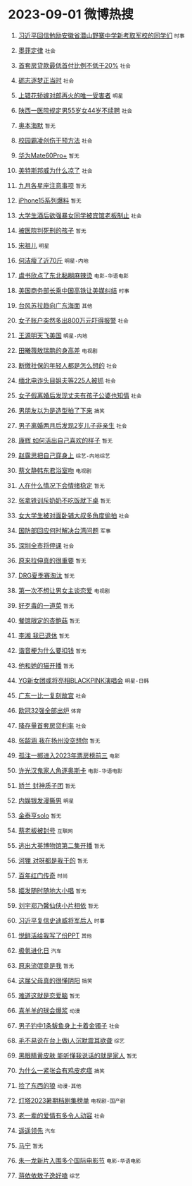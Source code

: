 # 2023-09-01 微博热搜 
1. [习近平回信勉励安徽省潜山野寨中学新考取军校的同学们](https://m.weibo.cn/search?containerid=100103type%3D1%26t%3D10%26q%3D%23%E4%B9%A0%E8%BF%91%E5%B9%B3%E5%9B%9E%E4%BF%A1%E5%8B%89%E5%8A%B1%E5%AE%89%E5%BE%BD%E7%9C%81%E6%BD%9C%E5%B1%B1%E9%87%8E%E5%AF%A8%E4%B8%AD%E5%AD%A6%E6%96%B0%E8%80%83%E5%8F%96%E5%86%9B%E6%A0%A1%E7%9A%84%E5%90%8C%E5%AD%A6%E4%BB%AC%23&stream_entry_id=51&isnewpage=1&extparam=seat%3D1%26filter_type%3Drealtimehot%26dgr%3D0%26cate%3D10103%26stream_entry_id%3D51%26c_type%3D51%26pos%3D0%26display_time%3D1693520224%26pre_seqid%3D169352022487506465139&luicode=10000011&lfid=106003type%3D25%26t%3D3%26disable_hot%3D1%26filter_type%3Drealtimehot) `时事` 

2. [墨菲定律](https://m.weibo.cn/search?containerid=100103type%3D1%26t%3D10%26q%3D%E5%A2%A8%E8%8F%B2%E5%AE%9A%E5%BE%8B&stream_entry_id=31&isnewpage=1&extparam=seat%3D1%26realpos%3D1%26filter_type%3Drealtimehot%26dgr%3D0%26flag%3D0%26band_rank%3D1%26c_type%3D31%26lcate%3D5001%26cate%3D5001%26q%3D%25E5%25A2%25A8%25E8%258F%25B2%25E5%25AE%259A%25E5%25BE%258B%26stream_entry_id%3D31%26pos%3D0%26display_time%3D1693520224%26pre_seqid%3D169352022487506465139&luicode=10000011&lfid=106003type%3D25%26t%3D3%26disable_hot%3D1%26filter_type%3Drealtimehot) `社会` 

3. [首套房贷款最低首付比例不低于20%](https://m.weibo.cn/search?containerid=100103type%3D1%26t%3D10%26q%3D%23%E9%A6%96%E5%A5%97%E6%88%BF%E8%B4%B7%E6%AC%BE%E6%9C%80%E4%BD%8E%E9%A6%96%E4%BB%98%E6%AF%94%E4%BE%8B%E4%B8%8D%E4%BD%8E%E4%BA%8E20%25%23&stream_entry_id=31&isnewpage=1&extparam=seat%3D1%26realpos%3D2%26filter_type%3Drealtimehot%26dgr%3D0%26flag%3D16%26band_rank%3D2%26c_type%3D31%26lcate%3D5001%26cate%3D5001%26q%3D%2523%25E9%25A6%2596%25E5%25A5%2597%25E6%2588%25BF%25E8%25B4%25B7%25E6%25AC%25BE%25E6%259C%2580%25E4%25BD%258E%25E9%25A6%2596%25E4%25BB%2598%25E6%25AF%2594%25E4%25BE%258B%25E4%25B8%258D%25E4%25BD%258E%25E4%25BA%258E20%2525%2523%26stream_entry_id%3D31%26pos%3D1%26display_time%3D1693520224%26pre_seqid%3D169352022487506465139&luicode=10000011&lfid=106003type%3D25%26t%3D3%26disable_hot%3D1%26filter_type%3Drealtimehot) `社会` 

4. [砺志逐梦正当时](https://m.weibo.cn/search?containerid=100103type%3D1%26t%3D10%26q%3D%23%E7%A0%BA%E5%BF%97%E9%80%90%E6%A2%A6%E6%AD%A3%E5%BD%93%E6%97%B6%23&stream_entry_id=31&isnewpage=1&extparam=seat%3D1%26realpos%3D3%26filter_type%3Drealtimehot%26dgr%3D0%26flag%3D0%26band_rank%3D3%26c_type%3D31%26lcate%3D5001%26cate%3D5001%26q%3D%2523%25E7%25A0%25BA%25E5%25BF%2597%25E9%2580%2590%25E6%25A2%25A6%25E6%25AD%25A3%25E5%25BD%2593%25E6%2597%25B6%2523%26stream_entry_id%3D31%26pos%3D2%26display_time%3D1693520224%26pre_seqid%3D169352022487506465139&luicode=10000011&lfid=106003type%3D25%26t%3D3%26disable_hot%3D1%26filter_type%3Drealtimehot) `社会` 

5. [上错花轿嫁对郎再火的唯一受害者](https://m.weibo.cn/search?containerid=100103type%3D1%26t%3D10%26q%3D%23%E4%B8%8A%E9%94%99%E8%8A%B1%E8%BD%BF%E5%AB%81%E5%AF%B9%E9%83%8E%E5%86%8D%E7%81%AB%E7%9A%84%E5%94%AF%E4%B8%80%E5%8F%97%E5%AE%B3%E8%80%85%23&stream_entry_id=31&isnewpage=1&extparam=seat%3D1%26realpos%3D4%26filter_type%3Drealtimehot%26dgr%3D0%26flag%3D2%26band_rank%3D4%26c_type%3D31%26lcate%3D5001%26cate%3D5001%26q%3D%2523%25E4%25B8%258A%25E9%2594%2599%25E8%258A%25B1%25E8%25BD%25BF%25E5%25AB%2581%25E5%25AF%25B9%25E9%2583%258E%25E5%2586%258D%25E7%2581%25AB%25E7%259A%2584%25E5%2594%25AF%25E4%25B8%2580%25E5%258F%2597%25E5%25AE%25B3%25E8%2580%2585%2523%26stream_entry_id%3D31%26pos%3D3%26display_time%3D1693520224%26pre_seqid%3D169352022487506465139&luicode=10000011&lfid=106003type%3D25%26t%3D3%26disable_hot%3D1%26filter_type%3Drealtimehot) `明星` 

6. [陕西一医院规定男55岁女44岁不续聘](https://m.weibo.cn/search?containerid=100103type%3D1%26t%3D10%26q%3D%23%E9%99%95%E8%A5%BF%E4%B8%80%E5%8C%BB%E9%99%A2%E8%A7%84%E5%AE%9A%E7%94%B755%E5%B2%81%E5%A5%B344%E5%B2%81%E4%B8%8D%E7%BB%AD%E8%81%98%23&stream_entry_id=31&isnewpage=1&extparam=seat%3D1%26realpos%3D5%26filter_type%3Drealtimehot%26dgr%3D0%26flag%3D0%26band_rank%3D5%26c_type%3D31%26lcate%3D5001%26cate%3D5001%26q%3D%2523%25E9%2599%2595%25E8%25A5%25BF%25E4%25B8%2580%25E5%258C%25BB%25E9%2599%25A2%25E8%25A7%2584%25E5%25AE%259A%25E7%2594%25B755%25E5%25B2%2581%25E5%25A5%25B344%25E5%25B2%2581%25E4%25B8%258D%25E7%25BB%25AD%25E8%2581%2598%2523%26stream_entry_id%3D31%26pos%3D4%26display_time%3D1693520224%26pre_seqid%3D169352022487506465139&luicode=10000011&lfid=106003type%3D25%26t%3D3%26disable_hot%3D1%26filter_type%3Drealtimehot) `社会` 

7. [奥本海默](https://m.weibo.cn/search?containerid=100103type%3D1%26t%3D10%26q%3D%E5%A5%A5%E6%9C%AC%E6%B5%B7%E9%BB%98&stream_entry_id=31&isnewpage=1&extparam=seat%3D1%26realpos%3D6%26filter_type%3Drealtimehot%26dgr%3D0%26flag%3D16%26band_rank%3D6%26c_type%3D31%26lcate%3D5001%26cate%3D5001%26q%3D%25E5%25A5%25A5%25E6%259C%25AC%25E6%25B5%25B7%25E9%25BB%2598%26stream_entry_id%3D31%26pos%3D5%26display_time%3D1693520224%26pre_seqid%3D169352022487506465139&luicode=10000011&lfid=106003type%3D25%26t%3D3%26disable_hot%3D1%26filter_type%3Drealtimehot) `暂无` 

8. [校园霸凌创伤干预方法](https://m.weibo.cn/search?containerid=100103type%3D1%26t%3D10%26q%3D%23%E6%A0%A1%E5%9B%AD%E9%9C%B8%E5%87%8C%E5%88%9B%E4%BC%A4%E5%B9%B2%E9%A2%84%E6%96%B9%E6%B3%95%23&stream_entry_id=31&isnewpage=1&extparam=seat%3D1%26filter_type%3Drealtimehot%26dgr%3D0%26is_ad_pos%3D1%26band_rank%3D7%26c_type%3D31%26lcate%3D5001%26adid%3D200966%26cate%3D5001%26topic_ad%3D1%26q%3D%2523%25E6%25A0%25A1%25E5%259B%25AD%25E9%259C%25B8%25E5%2587%258C%25E5%2588%259B%25E4%25BC%25A4%25E5%25B9%25B2%25E9%25A2%2584%25E6%2596%25B9%25E6%25B3%2595%2523%26stream_entry_id%3D31%26pos%3D6%26display_time%3D1693520224%26pre_seqid%3D169352022487506465139&luicode=10000011&lfid=106003type%3D25%26t%3D3%26disable_hot%3D1%26filter_type%3Drealtimehot) `社会` 

9. [华为Mate60Pro+](https://m.weibo.cn/search?containerid=100103type%3D1%26t%3D10%26q%3D%23%E5%8D%8E%E4%B8%BAMate60Pro%2B%23&stream_entry_id=31&isnewpage=1&extparam=seat%3D1%26realpos%3D7%26filter_type%3Drealtimehot%26dgr%3D0%26flag%3D0%26band_rank%3D7%26c_type%3D31%26lcate%3D5001%26cate%3D5001%26q%3D%2523%25E5%258D%258E%25E4%25B8%25BAMate60Pro%252B%2523%26stream_entry_id%3D31%26pos%3D7%26display_time%3D1693520224%26pre_seqid%3D169352022487506465139&luicode=10000011&lfid=106003type%3D25%26t%3D3%26disable_hot%3D1%26filter_type%3Drealtimehot) `暂无` 

10. [美特斯邦威为什么凉了](https://m.weibo.cn/search?containerid=100103type%3D1%26t%3D10%26q%3D%23%E7%BE%8E%E7%89%B9%E6%96%AF%E9%82%A6%E5%A8%81%E4%B8%BA%E4%BB%80%E4%B9%88%E5%87%89%E4%BA%86%23&stream_entry_id=31&isnewpage=1&extparam=seat%3D1%26realpos%3D8%26filter_type%3Drealtimehot%26dgr%3D0%26flag%3D0%26band_rank%3D8%26c_type%3D31%26lcate%3D5001%26cate%3D5001%26q%3D%2523%25E7%25BE%258E%25E7%2589%25B9%25E6%2596%25AF%25E9%2582%25A6%25E5%25A8%2581%25E4%25B8%25BA%25E4%25BB%2580%25E4%25B9%2588%25E5%2587%2589%25E4%25BA%2586%2523%26stream_entry_id%3D31%26pos%3D8%26display_time%3D1693520224%26pre_seqid%3D169352022487506465139&luicode=10000011&lfid=106003type%3D25%26t%3D3%26disable_hot%3D1%26filter_type%3Drealtimehot) `社会` 

11. [九月各星座注意事项](https://m.weibo.cn/search?containerid=100103type%3D1%26t%3D10%26q%3D%E4%B9%9D%E6%9C%88%E5%90%84%E6%98%9F%E5%BA%A7%E6%B3%A8%E6%84%8F%E4%BA%8B%E9%A1%B9&stream_entry_id=31&isnewpage=1&extparam=seat%3D1%26realpos%3D9%26filter_type%3Drealtimehot%26dgr%3D0%26flag%3D0%26band_rank%3D9%26c_type%3D31%26lcate%3D5001%26cate%3D5001%26q%3D%25E4%25B9%259D%25E6%259C%2588%25E5%2590%2584%25E6%2598%259F%25E5%25BA%25A7%25E6%25B3%25A8%25E6%2584%258F%25E4%25BA%258B%25E9%25A1%25B9%26stream_entry_id%3D31%26pos%3D9%26display_time%3D1693520224%26pre_seqid%3D169352022487506465139&luicode=10000011&lfid=106003type%3D25%26t%3D3%26disable_hot%3D1%26filter_type%3Drealtimehot) `暂无` 

12. [iPhone15系列爆料](https://m.weibo.cn/search?containerid=100103type%3D1%26t%3D10%26q%3DiPhone15%E7%B3%BB%E5%88%97%E7%88%86%E6%96%99&stream_entry_id=31&isnewpage=1&extparam=seat%3D1%26realpos%3D10%26filter_type%3Drealtimehot%26dgr%3D0%26flag%3D0%26band_rank%3D10%26c_type%3D31%26lcate%3D5001%26cate%3D5001%26q%3DiPhone15%25E7%25B3%25BB%25E5%2588%2597%25E7%2588%2586%25E6%2596%2599%26stream_entry_id%3D31%26pos%3D10%26display_time%3D1693520224%26pre_seqid%3D169352022487506465139&luicode=10000011&lfid=106003type%3D25%26t%3D3%26disable_hot%3D1%26filter_type%3Drealtimehot) `暂无` 

13. [大学生酒后欲强暴女同学被宾馆老板制止](https://m.weibo.cn/search?containerid=100103type%3D1%26t%3D10%26q%3D%23%E5%A4%A7%E5%AD%A6%E7%94%9F%E9%85%92%E5%90%8E%E6%AC%B2%E5%BC%BA%E6%9A%B4%E5%A5%B3%E5%90%8C%E5%AD%A6%E8%A2%AB%E5%AE%BE%E9%A6%86%E8%80%81%E6%9D%BF%E5%88%B6%E6%AD%A2%23&stream_entry_id=31&isnewpage=1&extparam=seat%3D1%26realpos%3D11%26filter_type%3Drealtimehot%26dgr%3D0%26flag%3D2%26band_rank%3D11%26c_type%3D31%26lcate%3D5001%26cate%3D5001%26q%3D%2523%25E5%25A4%25A7%25E5%25AD%25A6%25E7%2594%259F%25E9%2585%2592%25E5%2590%258E%25E6%25AC%25B2%25E5%25BC%25BA%25E6%259A%25B4%25E5%25A5%25B3%25E5%2590%258C%25E5%25AD%25A6%25E8%25A2%25AB%25E5%25AE%25BE%25E9%25A6%2586%25E8%2580%2581%25E6%259D%25BF%25E5%2588%25B6%25E6%25AD%25A2%2523%26stream_entry_id%3D31%26pos%3D11%26display_time%3D1693520224%26pre_seqid%3D169352022487506465139&luicode=10000011&lfid=106003type%3D25%26t%3D3%26disable_hot%3D1%26filter_type%3Drealtimehot) `社会` 

14. [被医院判死刑的孩子](https://m.weibo.cn/search?containerid=100103type%3D1%26t%3D10%26q%3D%E8%A2%AB%E5%8C%BB%E9%99%A2%E5%88%A4%E6%AD%BB%E5%88%91%E7%9A%84%E5%AD%A9%E5%AD%90&stream_entry_id=31&isnewpage=1&extparam=seat%3D1%26realpos%3D12%26filter_type%3Drealtimehot%26dgr%3D0%26flag%3D2%26band_rank%3D12%26c_type%3D31%26lcate%3D5001%26cate%3D5001%26q%3D%25E8%25A2%25AB%25E5%258C%25BB%25E9%2599%25A2%25E5%2588%25A4%25E6%25AD%25BB%25E5%2588%2591%25E7%259A%2584%25E5%25AD%25A9%25E5%25AD%2590%26stream_entry_id%3D31%26pos%3D12%26display_time%3D1693520224%26pre_seqid%3D169352022487506465139&luicode=10000011&lfid=106003type%3D25%26t%3D3%26disable_hot%3D1%26filter_type%3Drealtimehot) `暂无` 

15. [宋祖儿](https://m.weibo.cn/search?containerid=100103type%3D1%26t%3D10%26q%3D%E5%AE%8B%E7%A5%96%E5%84%BF&stream_entry_id=31&isnewpage=1&extparam=seat%3D1%26realpos%3D13%26filter_type%3Drealtimehot%26dgr%3D0%26flag%3D2%26band_rank%3D13%26c_type%3D31%26lcate%3D5001%26cate%3D5001%26q%3D%25E5%25AE%258B%25E7%25A5%2596%25E5%2584%25BF%26stream_entry_id%3D31%26pos%3D13%26display_time%3D1693520224%26pre_seqid%3D169352022487506465139&luicode=10000011&lfid=106003type%3D25%26t%3D3%26disable_hot%3D1%26filter_type%3Drealtimehot) `明星` 

16. [何洁瘦了近70斤](https://m.weibo.cn/search?containerid=100103type%3D1%26t%3D10%26q%3D%23%E4%BD%95%E6%B4%81%E7%98%A6%E4%BA%86%E8%BF%9170%E6%96%A4%23&stream_entry_id=31&isnewpage=1&extparam=seat%3D1%26realpos%3D14%26filter_type%3Drealtimehot%26dgr%3D0%26flag%3D2%26band_rank%3D14%26c_type%3D31%26lcate%3D5001%26cate%3D5001%26q%3D%2523%25E4%25BD%2595%25E6%25B4%2581%25E7%2598%25A6%25E4%25BA%2586%25E8%25BF%259170%25E6%2596%25A4%2523%26stream_entry_id%3D31%26pos%3D14%26display_time%3D1693520224%26pre_seqid%3D169352022487506465139&luicode=10000011&lfid=106003type%3D25%26t%3D3%26disable_hot%3D1%26filter_type%3Drealtimehot) `明星-内地` 

17. [虞书欣点了东北黏糊麻辣烫](https://m.weibo.cn/search?containerid=100103type%3D1%26t%3D10%26q%3D%23%E8%99%9E%E4%B9%A6%E6%AC%A3%E7%82%B9%E4%BA%86%E4%B8%9C%E5%8C%97%E9%BB%8F%E7%B3%8A%E9%BA%BB%E8%BE%A3%E7%83%AB%23&stream_entry_id=31&isnewpage=1&extparam=seat%3D1%26realpos%3D15%26filter_type%3Drealtimehot%26dgr%3D0%26flag%3D0%26band_rank%3D15%26c_type%3D31%26lcate%3D5001%26cate%3D5001%26q%3D%2523%25E8%2599%259E%25E4%25B9%25A6%25E6%25AC%25A3%25E7%2582%25B9%25E4%25BA%2586%25E4%25B8%259C%25E5%258C%2597%25E9%25BB%258F%25E7%25B3%258A%25E9%25BA%25BB%25E8%25BE%25A3%25E7%2583%25AB%2523%26stream_entry_id%3D31%26pos%3D15%26display_time%3D1693520224%26pre_seqid%3D169352022487506465139&luicode=10000011&lfid=106003type%3D25%26t%3D3%26disable_hot%3D1%26filter_type%3Drealtimehot) `电影-华语电影` 

18. [美国商务部长乘中国高铁让美媒纠结](https://m.weibo.cn/search?containerid=100103type%3D1%26t%3D10%26q%3D%23%E7%BE%8E%E5%9B%BD%E5%95%86%E5%8A%A1%E9%83%A8%E9%95%BF%E4%B9%98%E4%B8%AD%E5%9B%BD%E9%AB%98%E9%93%81%E8%AE%A9%E7%BE%8E%E5%AA%92%E7%BA%A0%E7%BB%93%23&stream_entry_id=31&isnewpage=1&extparam=seat%3D1%26realpos%3D16%26filter_type%3Drealtimehot%26dgr%3D0%26flag%3D0%26band_rank%3D16%26c_type%3D31%26lcate%3D5001%26cate%3D5001%26q%3D%2523%25E7%25BE%258E%25E5%259B%25BD%25E5%2595%2586%25E5%258A%25A1%25E9%2583%25A8%25E9%2595%25BF%25E4%25B9%2598%25E4%25B8%25AD%25E5%259B%25BD%25E9%25AB%2598%25E9%2593%2581%25E8%25AE%25A9%25E7%25BE%258E%25E5%25AA%2592%25E7%25BA%25A0%25E7%25BB%2593%2523%26stream_entry_id%3D31%26pos%3D16%26display_time%3D1693520224%26pre_seqid%3D169352022487506465139&luicode=10000011&lfid=106003type%3D25%26t%3D3%26disable_hot%3D1%26filter_type%3Drealtimehot) `时事` 

19. [台风苏拉趋向广东海面](https://m.weibo.cn/search?containerid=100103type%3D1%26t%3D10%26q%3D%23%E5%8F%B0%E9%A3%8E%E8%8B%8F%E6%8B%89%E8%B6%8B%E5%90%91%E5%B9%BF%E4%B8%9C%E6%B5%B7%E9%9D%A2%23&stream_entry_id=31&isnewpage=1&extparam=seat%3D1%26realpos%3D17%26filter_type%3Drealtimehot%26dgr%3D0%26flag%3D0%26band_rank%3D17%26c_type%3D31%26lcate%3D5001%26cate%3D5001%26q%3D%2523%25E5%258F%25B0%25E9%25A3%258E%25E8%258B%258F%25E6%258B%2589%25E8%25B6%258B%25E5%2590%2591%25E5%25B9%25BF%25E4%25B8%259C%25E6%25B5%25B7%25E9%259D%25A2%2523%26stream_entry_id%3D31%26pos%3D17%26display_time%3D1693520224%26pre_seqid%3D169352022487506465139&luicode=10000011&lfid=106003type%3D25%26t%3D3%26disable_hot%3D1%26filter_type%3Drealtimehot) `其他` 

20. [女子账户突然多出800万元吓得报警](https://m.weibo.cn/search?containerid=100103type%3D1%26t%3D10%26q%3D%23%E5%A5%B3%E5%AD%90%E8%B4%A6%E6%88%B7%E7%AA%81%E7%84%B6%E5%A4%9A%E5%87%BA800%E4%B8%87%E5%85%83%E5%90%93%E5%BE%97%E6%8A%A5%E8%AD%A6%23&stream_entry_id=31&isnewpage=1&extparam=seat%3D1%26realpos%3D18%26filter_type%3Drealtimehot%26dgr%3D0%26flag%3D0%26band_rank%3D18%26c_type%3D31%26lcate%3D5001%26cate%3D5001%26q%3D%2523%25E5%25A5%25B3%25E5%25AD%2590%25E8%25B4%25A6%25E6%2588%25B7%25E7%25AA%2581%25E7%2584%25B6%25E5%25A4%259A%25E5%2587%25BA800%25E4%25B8%2587%25E5%2585%2583%25E5%2590%2593%25E5%25BE%2597%25E6%258A%25A5%25E8%25AD%25A6%2523%26stream_entry_id%3D31%26pos%3D18%26display_time%3D1693520224%26pre_seqid%3D169352022487506465139&luicode=10000011&lfid=106003type%3D25%26t%3D3%26disable_hot%3D1%26filter_type%3Drealtimehot) `社会` 

21. [王源明天飞美国](https://m.weibo.cn/search?containerid=100103type%3D1%26t%3D10%26q%3D%23%E7%8E%8B%E6%BA%90%E6%98%8E%E5%A4%A9%E9%A3%9E%E7%BE%8E%E5%9B%BD%23&stream_entry_id=31&isnewpage=1&extparam=seat%3D1%26realpos%3D19%26filter_type%3Drealtimehot%26dgr%3D0%26flag%3D0%26band_rank%3D19%26c_type%3D31%26lcate%3D5001%26cate%3D5001%26q%3D%2523%25E7%258E%258B%25E6%25BA%2590%25E6%2598%258E%25E5%25A4%25A9%25E9%25A3%259E%25E7%25BE%258E%25E5%259B%25BD%2523%26stream_entry_id%3D31%26pos%3D19%26display_time%3D1693520224%26pre_seqid%3D169352022487506465139&luicode=10000011&lfid=106003type%3D25%26t%3D3%26disable_hot%3D1%26filter_type%3Drealtimehot) `明星-内地` 

22. [田曦薇敖瑞鹏的身高差](https://m.weibo.cn/search?containerid=100103type%3D1%26t%3D10%26q%3D%23%E7%94%B0%E6%9B%A6%E8%96%87%E6%95%96%E7%91%9E%E9%B9%8F%E7%9A%84%E8%BA%AB%E9%AB%98%E5%B7%AE%23&stream_entry_id=31&isnewpage=1&extparam=seat%3D1%26realpos%3D20%26filter_type%3Drealtimehot%26dgr%3D0%26flag%3D1%26band_rank%3D20%26c_type%3D31%26lcate%3D5001%26cate%3D5001%26q%3D%2523%25E7%2594%25B0%25E6%259B%25A6%25E8%2596%2587%25E6%2595%2596%25E7%2591%259E%25E9%25B9%258F%25E7%259A%2584%25E8%25BA%25AB%25E9%25AB%2598%25E5%25B7%25AE%2523%26stream_entry_id%3D31%26pos%3D20%26display_time%3D1693520224%26pre_seqid%3D169352022487506465139&luicode=10000011&lfid=106003type%3D25%26t%3D3%26disable_hot%3D1%26filter_type%3Drealtimehot) `电视剧` 

23. [断缴社保的年轻人都是怎么想的](https://m.weibo.cn/search?containerid=100103type%3D1%26t%3D10%26q%3D%23%E6%96%AD%E7%BC%B4%E7%A4%BE%E4%BF%9D%E7%9A%84%E5%B9%B4%E8%BD%BB%E4%BA%BA%E9%83%BD%E6%98%AF%E6%80%8E%E4%B9%88%E6%83%B3%E7%9A%84%23&stream_entry_id=31&isnewpage=1&extparam=seat%3D1%26realpos%3D21%26filter_type%3Drealtimehot%26dgr%3D0%26flag%3D0%26band_rank%3D21%26c_type%3D31%26lcate%3D5001%26cate%3D5001%26q%3D%2523%25E6%2596%25AD%25E7%25BC%25B4%25E7%25A4%25BE%25E4%25BF%259D%25E7%259A%2584%25E5%25B9%25B4%25E8%25BD%25BB%25E4%25BA%25BA%25E9%2583%25BD%25E6%2598%25AF%25E6%2580%258E%25E4%25B9%2588%25E6%2583%25B3%25E7%259A%2584%2523%26stream_entry_id%3D31%26pos%3D21%26display_time%3D1693520224%26pre_seqid%3D169352022487506465139&luicode=10000011&lfid=106003type%3D25%26t%3D3%26disable_hot%3D1%26filter_type%3Drealtimehot) `社会` 

24. [缅北电诈头目姐夫等225人被抓](https://m.weibo.cn/search?containerid=100103type%3D1%26t%3D10%26q%3D%23%E7%BC%85%E5%8C%97%E7%94%B5%E8%AF%88%E5%A4%B4%E7%9B%AE%E5%A7%90%E5%A4%AB%E7%AD%89225%E4%BA%BA%E8%A2%AB%E6%8A%93%23&stream_entry_id=31&isnewpage=1&extparam=seat%3D1%26realpos%3D22%26filter_type%3Drealtimehot%26dgr%3D0%26flag%3D0%26band_rank%3D22%26c_type%3D31%26lcate%3D5001%26cate%3D5001%26q%3D%2523%25E7%25BC%2585%25E5%258C%2597%25E7%2594%25B5%25E8%25AF%2588%25E5%25A4%25B4%25E7%259B%25AE%25E5%25A7%2590%25E5%25A4%25AB%25E7%25AD%2589225%25E4%25BA%25BA%25E8%25A2%25AB%25E6%258A%2593%2523%26stream_entry_id%3D31%26pos%3D22%26display_time%3D1693520224%26pre_seqid%3D169352022487506465139&luicode=10000011&lfid=106003type%3D25%26t%3D3%26disable_hot%3D1%26filter_type%3Drealtimehot) `社会` 

25. [女子假离婚后发现丈夫有孩子公婆也知情](https://m.weibo.cn/search?containerid=100103type%3D1%26t%3D10%26q%3D%23%E5%A5%B3%E5%AD%90%E5%81%87%E7%A6%BB%E5%A9%9A%E5%90%8E%E5%8F%91%E7%8E%B0%E4%B8%88%E5%A4%AB%E6%9C%89%E5%AD%A9%E5%AD%90%E5%85%AC%E5%A9%86%E4%B9%9F%E7%9F%A5%E6%83%85%23&stream_entry_id=31&isnewpage=1&extparam=seat%3D1%26realpos%3D23%26filter_type%3Drealtimehot%26dgr%3D0%26flag%3D0%26band_rank%3D23%26c_type%3D31%26lcate%3D5001%26cate%3D5001%26q%3D%2523%25E5%25A5%25B3%25E5%25AD%2590%25E5%2581%2587%25E7%25A6%25BB%25E5%25A9%259A%25E5%2590%258E%25E5%258F%2591%25E7%258E%25B0%25E4%25B8%2588%25E5%25A4%25AB%25E6%259C%2589%25E5%25AD%25A9%25E5%25AD%2590%25E5%2585%25AC%25E5%25A9%2586%25E4%25B9%259F%25E7%259F%25A5%25E6%2583%2585%2523%26stream_entry_id%3D31%26pos%3D23%26display_time%3D1693520224%26pre_seqid%3D169352022487506465139&luicode=10000011&lfid=106003type%3D25%26t%3D3%26disable_hot%3D1%26filter_type%3Drealtimehot) `社会` 

26. [男朋友以为是造型拍了下来](https://m.weibo.cn/search?containerid=100103type%3D1%26t%3D10%26q%3D%23%E7%94%B7%E6%9C%8B%E5%8F%8B%E4%BB%A5%E4%B8%BA%E6%98%AF%E9%80%A0%E5%9E%8B%E6%8B%8D%E4%BA%86%E4%B8%8B%E6%9D%A5%23&stream_entry_id=31&isnewpage=1&extparam=seat%3D1%26realpos%3D24%26filter_type%3Drealtimehot%26dgr%3D0%26flag%3D0%26band_rank%3D24%26c_type%3D31%26lcate%3D5001%26cate%3D5001%26q%3D%2523%25E7%2594%25B7%25E6%259C%258B%25E5%258F%258B%25E4%25BB%25A5%25E4%25B8%25BA%25E6%2598%25AF%25E9%2580%25A0%25E5%259E%258B%25E6%258B%258D%25E4%25BA%2586%25E4%25B8%258B%25E6%259D%25A5%2523%26stream_entry_id%3D31%26pos%3D24%26display_time%3D1693520224%26pre_seqid%3D169352022487506465139&luicode=10000011&lfid=106003type%3D25%26t%3D3%26disable_hot%3D1%26filter_type%3Drealtimehot) `搞笑` 

27. [男子离婚两月后发现2岁儿子非亲生](https://m.weibo.cn/search?containerid=100103type%3D1%26t%3D10%26q%3D%23%E7%94%B7%E5%AD%90%E7%A6%BB%E5%A9%9A%E4%B8%A4%E6%9C%88%E5%90%8E%E5%8F%91%E7%8E%B02%E5%B2%81%E5%84%BF%E5%AD%90%E9%9D%9E%E4%BA%B2%E7%94%9F%23&stream_entry_id=31&isnewpage=1&extparam=seat%3D1%26realpos%3D25%26filter_type%3Drealtimehot%26dgr%3D0%26flag%3D0%26band_rank%3D25%26c_type%3D31%26lcate%3D5001%26cate%3D5001%26q%3D%2523%25E7%2594%25B7%25E5%25AD%2590%25E7%25A6%25BB%25E5%25A9%259A%25E4%25B8%25A4%25E6%259C%2588%25E5%2590%258E%25E5%258F%2591%25E7%258E%25B02%25E5%25B2%2581%25E5%2584%25BF%25E5%25AD%2590%25E9%259D%259E%25E4%25BA%25B2%25E7%2594%259F%2523%26stream_entry_id%3D31%26pos%3D25%26display_time%3D1693520224%26pre_seqid%3D169352022487506465139&luicode=10000011&lfid=106003type%3D25%26t%3D3%26disable_hot%3D1%26filter_type%3Drealtimehot) `社会` 

28. [康辉 如何活出自己喜欢的样子](https://m.weibo.cn/search?containerid=100103type%3D1%26t%3D10%26q%3D%E5%BA%B7%E8%BE%89+%E5%A6%82%E4%BD%95%E6%B4%BB%E5%87%BA%E8%87%AA%E5%B7%B1%E5%96%9C%E6%AC%A2%E7%9A%84%E6%A0%B7%E5%AD%90&stream_entry_id=31&isnewpage=1&extparam=seat%3D1%26realpos%3D26%26filter_type%3Drealtimehot%26dgr%3D0%26flag%3D0%26band_rank%3D26%26c_type%3D31%26lcate%3D5001%26cate%3D5001%26q%3D%25E5%25BA%25B7%25E8%25BE%2589%2520%25E5%25A6%2582%25E4%25BD%2595%25E6%25B4%25BB%25E5%2587%25BA%25E8%2587%25AA%25E5%25B7%25B1%25E5%2596%259C%25E6%25AC%25A2%25E7%259A%2584%25E6%25A0%25B7%25E5%25AD%2590%26stream_entry_id%3D31%26pos%3D26%26display_time%3D1693520224%26pre_seqid%3D169352022487506465139&luicode=10000011&lfid=106003type%3D25%26t%3D3%26disable_hot%3D1%26filter_type%3Drealtimehot) `暂无` 

29. [赵露思把自己穿身上](https://m.weibo.cn/search?containerid=100103type%3D1%26t%3D10%26q%3D%23%E8%B5%B5%E9%9C%B2%E6%80%9D%E6%8A%8A%E8%87%AA%E5%B7%B1%E7%A9%BF%E8%BA%AB%E4%B8%8A%23&stream_entry_id=31&isnewpage=1&extparam=seat%3D1%26realpos%3D27%26filter_type%3Drealtimehot%26dgr%3D0%26flag%3D0%26band_rank%3D27%26c_type%3D31%26lcate%3D5001%26cate%3D5001%26q%3D%2523%25E8%25B5%25B5%25E9%259C%25B2%25E6%2580%259D%25E6%258A%258A%25E8%2587%25AA%25E5%25B7%25B1%25E7%25A9%25BF%25E8%25BA%25AB%25E4%25B8%258A%2523%26stream_entry_id%3D31%26pos%3D27%26display_time%3D1693520224%26pre_seqid%3D169352022487506465139&luicode=10000011&lfid=106003type%3D25%26t%3D3%26disable_hot%3D1%26filter_type%3Drealtimehot) `综艺-内地综艺` 

30. [蔡文静韩东君浴室吻](https://m.weibo.cn/search?containerid=100103type%3D1%26t%3D10%26q%3D%23%E8%94%A1%E6%96%87%E9%9D%99%E9%9F%A9%E4%B8%9C%E5%90%9B%E6%B5%B4%E5%AE%A4%E5%90%BB%23&stream_entry_id=31&isnewpage=1&extparam=seat%3D1%26realpos%3D28%26filter_type%3Drealtimehot%26dgr%3D0%26flag%3D0%26band_rank%3D28%26c_type%3D31%26lcate%3D5001%26cate%3D5001%26q%3D%2523%25E8%2594%25A1%25E6%2596%2587%25E9%259D%2599%25E9%259F%25A9%25E4%25B8%259C%25E5%2590%259B%25E6%25B5%25B4%25E5%25AE%25A4%25E5%2590%25BB%2523%26stream_entry_id%3D31%26pos%3D28%26display_time%3D1693520224%26pre_seqid%3D169352022487506465139&luicode=10000011&lfid=106003type%3D25%26t%3D3%26disable_hot%3D1%26filter_type%3Drealtimehot) `电视剧` 

31. [人在什么情况下会情绪稳定](https://m.weibo.cn/search?containerid=100103type%3D1%26t%3D10%26q%3D%E4%BA%BA%E5%9C%A8%E4%BB%80%E4%B9%88%E6%83%85%E5%86%B5%E4%B8%8B%E4%BC%9A%E6%83%85%E7%BB%AA%E7%A8%B3%E5%AE%9A&stream_entry_id=31&isnewpage=1&extparam=seat%3D1%26realpos%3D29%26filter_type%3Drealtimehot%26dgr%3D0%26flag%3D0%26band_rank%3D29%26c_type%3D31%26lcate%3D5001%26cate%3D5001%26q%3D%25E4%25BA%25BA%25E5%259C%25A8%25E4%25BB%2580%25E4%25B9%2588%25E6%2583%2585%25E5%2586%25B5%25E4%25B8%258B%25E4%25BC%259A%25E6%2583%2585%25E7%25BB%25AA%25E7%25A8%25B3%25E5%25AE%259A%26stream_entry_id%3D31%26pos%3D29%26display_time%3D1693520224%26pre_seqid%3D169352022487506465139&luicode=10000011&lfid=106003type%3D25%26t%3D3%26disable_hot%3D1%26filter_type%3Drealtimehot) `暂无` 

32. [张拿铁训斥奶奶不吃饭就下桌](https://m.weibo.cn/search?containerid=100103type%3D1%26t%3D10%26q%3D%E5%BC%A0%E6%8B%BF%E9%93%81%E8%AE%AD%E6%96%A5%E5%A5%B6%E5%A5%B6%E4%B8%8D%E5%90%83%E9%A5%AD%E5%B0%B1%E4%B8%8B%E6%A1%8C&stream_entry_id=31&isnewpage=1&extparam=seat%3D1%26realpos%3D30%26filter_type%3Drealtimehot%26dgr%3D0%26flag%3D0%26band_rank%3D30%26c_type%3D31%26lcate%3D5001%26cate%3D5001%26q%3D%25E5%25BC%25A0%25E6%258B%25BF%25E9%2593%2581%25E8%25AE%25AD%25E6%2596%25A5%25E5%25A5%25B6%25E5%25A5%25B6%25E4%25B8%258D%25E5%2590%2583%25E9%25A5%25AD%25E5%25B0%25B1%25E4%25B8%258B%25E6%25A1%258C%26stream_entry_id%3D31%26pos%3D30%26display_time%3D1693520224%26pre_seqid%3D169352022487506465139&luicode=10000011&lfid=106003type%3D25%26t%3D3%26disable_hot%3D1%26filter_type%3Drealtimehot) `暂无` 

33. [女大学生被对面卧铺大叔多角度偷拍](https://m.weibo.cn/search?containerid=100103type%3D1%26t%3D10%26q%3D%23%E5%A5%B3%E5%A4%A7%E5%AD%A6%E7%94%9F%E8%A2%AB%E5%AF%B9%E9%9D%A2%E5%8D%A7%E9%93%BA%E5%A4%A7%E5%8F%94%E5%A4%9A%E8%A7%92%E5%BA%A6%E5%81%B7%E6%8B%8D%23&stream_entry_id=31&isnewpage=1&extparam=seat%3D1%26realpos%3D31%26filter_type%3Drealtimehot%26dgr%3D0%26flag%3D0%26band_rank%3D31%26c_type%3D31%26lcate%3D5001%26cate%3D5001%26q%3D%2523%25E5%25A5%25B3%25E5%25A4%25A7%25E5%25AD%25A6%25E7%2594%259F%25E8%25A2%25AB%25E5%25AF%25B9%25E9%259D%25A2%25E5%258D%25A7%25E9%2593%25BA%25E5%25A4%25A7%25E5%258F%2594%25E5%25A4%259A%25E8%25A7%2592%25E5%25BA%25A6%25E5%2581%25B7%25E6%258B%258D%2523%26stream_entry_id%3D31%26pos%3D31%26display_time%3D1693520224%26pre_seqid%3D169352022487506465139&luicode=10000011&lfid=106003type%3D25%26t%3D3%26disable_hot%3D1%26filter_type%3Drealtimehot) `社会` 

34. [国防部回应何时解决台湾问题](https://m.weibo.cn/search?containerid=100103type%3D1%26t%3D10%26q%3D%23%E5%9B%BD%E9%98%B2%E9%83%A8%E5%9B%9E%E5%BA%94%E4%BD%95%E6%97%B6%E8%A7%A3%E5%86%B3%E5%8F%B0%E6%B9%BE%E9%97%AE%E9%A2%98%23&stream_entry_id=31&isnewpage=1&extparam=seat%3D1%26realpos%3D32%26filter_type%3Drealtimehot%26dgr%3D0%26flag%3D0%26band_rank%3D32%26c_type%3D31%26lcate%3D5001%26cate%3D5001%26q%3D%2523%25E5%259B%25BD%25E9%2598%25B2%25E9%2583%25A8%25E5%259B%259E%25E5%25BA%2594%25E4%25BD%2595%25E6%2597%25B6%25E8%25A7%25A3%25E5%2586%25B3%25E5%258F%25B0%25E6%25B9%25BE%25E9%2597%25AE%25E9%25A2%2598%2523%26stream_entry_id%3D31%26pos%3D32%26display_time%3D1693520224%26pre_seqid%3D169352022487506465139&luicode=10000011&lfid=106003type%3D25%26t%3D3%26disable_hot%3D1%26filter_type%3Drealtimehot) `军事` 

35. [深圳全市将停课](https://m.weibo.cn/search?containerid=100103type%3D1%26t%3D10%26q%3D%23%E6%B7%B1%E5%9C%B3%E5%85%A8%E5%B8%82%E5%B0%86%E5%81%9C%E8%AF%BE%23&stream_entry_id=31&isnewpage=1&extparam=seat%3D1%26realpos%3D33%26filter_type%3Drealtimehot%26dgr%3D0%26flag%3D0%26band_rank%3D33%26c_type%3D31%26lcate%3D5001%26cate%3D5001%26q%3D%2523%25E6%25B7%25B1%25E5%259C%25B3%25E5%2585%25A8%25E5%25B8%2582%25E5%25B0%2586%25E5%2581%259C%25E8%25AF%25BE%2523%26stream_entry_id%3D31%26pos%3D33%26display_time%3D1693520224%26pre_seqid%3D169352022487506465139&luicode=10000011&lfid=106003type%3D25%26t%3D3%26disable_hot%3D1%26filter_type%3Drealtimehot) `社会` 

36. [原来拉伸真的很重要](https://m.weibo.cn/search?containerid=100103type%3D1%26t%3D10%26q%3D%E5%8E%9F%E6%9D%A5%E6%8B%89%E4%BC%B8%E7%9C%9F%E7%9A%84%E5%BE%88%E9%87%8D%E8%A6%81&stream_entry_id=31&isnewpage=1&extparam=seat%3D1%26realpos%3D34%26filter_type%3Drealtimehot%26dgr%3D0%26flag%3D0%26band_rank%3D34%26c_type%3D31%26lcate%3D5001%26cate%3D5001%26q%3D%25E5%258E%259F%25E6%259D%25A5%25E6%258B%2589%25E4%25BC%25B8%25E7%259C%259F%25E7%259A%2584%25E5%25BE%2588%25E9%2587%258D%25E8%25A6%2581%26stream_entry_id%3D31%26pos%3D34%26display_time%3D1693520224%26pre_seqid%3D169352022487506465139&luicode=10000011&lfid=106003type%3D25%26t%3D3%26disable_hot%3D1%26filter_type%3Drealtimehot) `暂无` 

37. [DRG夏季赛淘汰](https://m.weibo.cn/search?containerid=100103type%3D1%26t%3D10%26q%3DDRG%E5%A4%8F%E5%AD%A3%E8%B5%9B%E6%B7%98%E6%B1%B0&stream_entry_id=31&isnewpage=1&extparam=seat%3D1%26realpos%3D35%26filter_type%3Drealtimehot%26dgr%3D0%26flag%3D0%26band_rank%3D35%26c_type%3D31%26lcate%3D5001%26cate%3D5001%26q%3DDRG%25E5%25A4%258F%25E5%25AD%25A3%25E8%25B5%259B%25E6%25B7%2598%25E6%25B1%25B0%26stream_entry_id%3D31%26pos%3D35%26display_time%3D1693520224%26pre_seqid%3D169352022487506465139&luicode=10000011&lfid=106003type%3D25%26t%3D3%26disable_hot%3D1%26filter_type%3Drealtimehot) `暂无` 

38. [第一次不想让男女主谈恋爱](https://m.weibo.cn/search?containerid=100103type%3D1%26t%3D10%26q%3D%23%E7%AC%AC%E4%B8%80%E6%AC%A1%E4%B8%8D%E6%83%B3%E8%AE%A9%E7%94%B7%E5%A5%B3%E4%B8%BB%E8%B0%88%E6%81%8B%E7%88%B1%23&stream_entry_id=31&isnewpage=1&extparam=seat%3D1%26realpos%3D36%26filter_type%3Drealtimehot%26dgr%3D0%26flag%3D0%26band_rank%3D36%26c_type%3D31%26lcate%3D5001%26cate%3D5001%26q%3D%2523%25E7%25AC%25AC%25E4%25B8%2580%25E6%25AC%25A1%25E4%25B8%258D%25E6%2583%25B3%25E8%25AE%25A9%25E7%2594%25B7%25E5%25A5%25B3%25E4%25B8%25BB%25E8%25B0%2588%25E6%2581%258B%25E7%2588%25B1%2523%26stream_entry_id%3D31%26pos%3D36%26display_time%3D1693520224%26pre_seqid%3D169352022487506465139&luicode=10000011&lfid=106003type%3D25%26t%3D3%26disable_hot%3D1%26filter_type%3Drealtimehot) `电视剧` 

39. [好歹毒的一道菜](https://m.weibo.cn/search?containerid=100103type%3D1%26t%3D10%26q%3D%E5%A5%BD%E6%AD%B9%E6%AF%92%E7%9A%84%E4%B8%80%E9%81%93%E8%8F%9C&stream_entry_id=31&isnewpage=1&extparam=seat%3D1%26realpos%3D37%26filter_type%3Drealtimehot%26dgr%3D0%26flag%3D0%26band_rank%3D37%26c_type%3D31%26lcate%3D5001%26cate%3D5001%26q%3D%25E5%25A5%25BD%25E6%25AD%25B9%25E6%25AF%2592%25E7%259A%2584%25E4%25B8%2580%25E9%2581%2593%25E8%258F%259C%26stream_entry_id%3D31%26pos%3D37%26display_time%3D1693520224%26pre_seqid%3D169352022487506465139&luicode=10000011&lfid=106003type%3D25%26t%3D3%26disable_hot%3D1%26filter_type%3Drealtimehot) `暂无` 

40. [餐馆限定的杏鲍菇](https://m.weibo.cn/search?containerid=100103type%3D1%26t%3D10%26q%3D%E9%A4%90%E9%A6%86%E9%99%90%E5%AE%9A%E7%9A%84%E6%9D%8F%E9%B2%8D%E8%8F%87&stream_entry_id=31&isnewpage=1&extparam=seat%3D1%26realpos%3D38%26filter_type%3Drealtimehot%26dgr%3D0%26flag%3D0%26band_rank%3D38%26c_type%3D31%26lcate%3D5001%26cate%3D5001%26q%3D%25E9%25A4%2590%25E9%25A6%2586%25E9%2599%2590%25E5%25AE%259A%25E7%259A%2584%25E6%259D%258F%25E9%25B2%258D%25E8%258F%2587%26stream_entry_id%3D31%26pos%3D38%26display_time%3D1693520224%26pre_seqid%3D169352022487506465139&luicode=10000011&lfid=106003type%3D25%26t%3D3%26disable_hot%3D1%26filter_type%3Drealtimehot) `暂无` 

41. [李湘 我已退休](https://m.weibo.cn/search?containerid=100103type%3D1%26t%3D10%26q%3D%E6%9D%8E%E6%B9%98+%E6%88%91%E5%B7%B2%E9%80%80%E4%BC%91&stream_entry_id=31&isnewpage=1&extparam=seat%3D1%26realpos%3D39%26filter_type%3Drealtimehot%26dgr%3D0%26flag%3D0%26band_rank%3D39%26c_type%3D31%26lcate%3D5001%26cate%3D5001%26q%3D%25E6%259D%258E%25E6%25B9%2598%2520%25E6%2588%2591%25E5%25B7%25B2%25E9%2580%2580%25E4%25BC%2591%26stream_entry_id%3D31%26pos%3D39%26display_time%3D1693520224%26pre_seqid%3D169352022487506465139&luicode=10000011&lfid=106003type%3D25%26t%3D3%26disable_hot%3D1%26filter_type%3Drealtimehot) `暂无` 

42. [谐音梗为什么要扣钱](https://m.weibo.cn/search?containerid=100103type%3D1%26t%3D10%26q%3D%E8%B0%90%E9%9F%B3%E6%A2%97%E4%B8%BA%E4%BB%80%E4%B9%88%E8%A6%81%E6%89%A3%E9%92%B1&stream_entry_id=31&isnewpage=1&extparam=seat%3D1%26realpos%3D40%26filter_type%3Drealtimehot%26dgr%3D0%26flag%3D0%26band_rank%3D40%26c_type%3D31%26lcate%3D5001%26cate%3D5001%26q%3D%25E8%25B0%2590%25E9%259F%25B3%25E6%25A2%2597%25E4%25B8%25BA%25E4%25BB%2580%25E4%25B9%2588%25E8%25A6%2581%25E6%2589%25A3%25E9%2592%25B1%26stream_entry_id%3D31%26pos%3D40%26display_time%3D1693520224%26pre_seqid%3D169352022487506465139&luicode=10000011&lfid=106003type%3D25%26t%3D3%26disable_hot%3D1%26filter_type%3Drealtimehot) `暂无` 

43. [他和她的猫开播](https://m.weibo.cn/search?containerid=100103type%3D1%26t%3D10%26q%3D%E4%BB%96%E5%92%8C%E5%A5%B9%E7%9A%84%E7%8C%AB%E5%BC%80%E6%92%AD&stream_entry_id=31&isnewpage=1&extparam=seat%3D1%26realpos%3D41%26filter_type%3Drealtimehot%26dgr%3D0%26flag%3D0%26band_rank%3D41%26c_type%3D31%26lcate%3D5001%26cate%3D5001%26q%3D%25E4%25BB%2596%25E5%2592%258C%25E5%25A5%25B9%25E7%259A%2584%25E7%258C%25AB%25E5%25BC%2580%25E6%2592%25AD%26stream_entry_id%3D31%26pos%3D41%26display_time%3D1693520224%26pre_seqid%3D169352022487506465139&luicode=10000011&lfid=106003type%3D25%26t%3D3%26disable_hot%3D1%26filter_type%3Drealtimehot) `暂无` 

44. [YG新女团或将亮相BLACKPINK演唱会](https://m.weibo.cn/search?containerid=100103type%3D1%26t%3D10%26q%3D%23YG%E6%96%B0%E5%A5%B3%E5%9B%A2%E6%88%96%E5%B0%86%E4%BA%AE%E7%9B%B8BLACKPINK%E6%BC%94%E5%94%B1%E4%BC%9A%23&stream_entry_id=31&isnewpage=1&extparam=seat%3D1%26realpos%3D42%26filter_type%3Drealtimehot%26dgr%3D0%26flag%3D0%26band_rank%3D42%26c_type%3D31%26lcate%3D5001%26cate%3D5001%26q%3D%2523YG%25E6%2596%25B0%25E5%25A5%25B3%25E5%259B%25A2%25E6%2588%2596%25E5%25B0%2586%25E4%25BA%25AE%25E7%259B%25B8BLACKPINK%25E6%25BC%2594%25E5%2594%25B1%25E4%25BC%259A%2523%26stream_entry_id%3D31%26pos%3D42%26display_time%3D1693520224%26pre_seqid%3D169352022487506465139&luicode=10000011&lfid=106003type%3D25%26t%3D3%26disable_hot%3D1%26filter_type%3Drealtimehot) `明星-日韩` 

45. [广东一比一复刻故宫](https://m.weibo.cn/search?containerid=100103type%3D1%26t%3D10%26q%3D%23%E5%B9%BF%E4%B8%9C%E4%B8%80%E6%AF%94%E4%B8%80%E5%A4%8D%E5%88%BB%E6%95%85%E5%AE%AB%23&stream_entry_id=31&isnewpage=1&extparam=seat%3D1%26realpos%3D43%26filter_type%3Drealtimehot%26dgr%3D0%26flag%3D0%26band_rank%3D43%26c_type%3D31%26lcate%3D5001%26cate%3D5001%26q%3D%2523%25E5%25B9%25BF%25E4%25B8%259C%25E4%25B8%2580%25E6%25AF%2594%25E4%25B8%2580%25E5%25A4%258D%25E5%2588%25BB%25E6%2595%2585%25E5%25AE%25AB%2523%26stream_entry_id%3D31%26pos%3D43%26display_time%3D1693520224%26pre_seqid%3D169352022487506465139&luicode=10000011&lfid=106003type%3D25%26t%3D3%26disable_hot%3D1%26filter_type%3Drealtimehot) `社会` 

46. [欧冠32强全部出炉](https://m.weibo.cn/search?containerid=100103type%3D1%26t%3D10%26q%3D%23%E6%AC%A7%E5%86%A032%E5%BC%BA%E5%85%A8%E9%83%A8%E5%87%BA%E7%82%89%23&stream_entry_id=31&isnewpage=1&extparam=seat%3D1%26realpos%3D44%26filter_type%3Drealtimehot%26dgr%3D0%26flag%3D0%26band_rank%3D44%26c_type%3D31%26lcate%3D5001%26cate%3D5001%26q%3D%2523%25E6%25AC%25A7%25E5%2586%25A032%25E5%25BC%25BA%25E5%2585%25A8%25E9%2583%25A8%25E5%2587%25BA%25E7%2582%2589%2523%26stream_entry_id%3D31%26pos%3D44%26display_time%3D1693520224%26pre_seqid%3D169352022487506465139&luicode=10000011&lfid=106003type%3D25%26t%3D3%26disable_hot%3D1%26filter_type%3Drealtimehot) `体育` 

47. [降存量首套房贷利率](https://m.weibo.cn/search?containerid=100103type%3D1%26t%3D10%26q%3D%23%E9%99%8D%E5%AD%98%E9%87%8F%E9%A6%96%E5%A5%97%E6%88%BF%E8%B4%B7%E5%88%A9%E7%8E%87%23&stream_entry_id=31&isnewpage=1&extparam=seat%3D1%26realpos%3D45%26filter_type%3Drealtimehot%26dgr%3D0%26flag%3D0%26band_rank%3D45%26c_type%3D31%26lcate%3D5001%26cate%3D5001%26q%3D%2523%25E9%2599%258D%25E5%25AD%2598%25E9%2587%258F%25E9%25A6%2596%25E5%25A5%2597%25E6%2588%25BF%25E8%25B4%25B7%25E5%2588%25A9%25E7%258E%2587%2523%26stream_entry_id%3D31%26pos%3D45%26display_time%3D1693520224%26pre_seqid%3D169352022487506465139&luicode=10000011&lfid=106003type%3D25%26t%3D3%26disable_hot%3D1%26filter_type%3Drealtimehot) `社会` 

48. [张韶涵 我在扬州没空想你](https://m.weibo.cn/search?containerid=100103type%3D1%26t%3D10%26q%3D%E5%BC%A0%E9%9F%B6%E6%B6%B5+%E6%88%91%E5%9C%A8%E6%89%AC%E5%B7%9E%E6%B2%A1%E7%A9%BA%E6%83%B3%E4%BD%A0&stream_entry_id=31&isnewpage=1&extparam=seat%3D1%26realpos%3D46%26filter_type%3Drealtimehot%26dgr%3D0%26flag%3D0%26band_rank%3D46%26c_type%3D31%26lcate%3D5001%26cate%3D5001%26q%3D%25E5%25BC%25A0%25E9%259F%25B6%25E6%25B6%25B5%2520%25E6%2588%2591%25E5%259C%25A8%25E6%2589%25AC%25E5%25B7%259E%25E6%25B2%25A1%25E7%25A9%25BA%25E6%2583%25B3%25E4%25BD%25A0%26stream_entry_id%3D31%26pos%3D46%26display_time%3D1693520224%26pre_seqid%3D169352022487506465139&luicode=10000011&lfid=106003type%3D25%26t%3D3%26disable_hot%3D1%26filter_type%3Drealtimehot) `暂无` 

49. [孤注一掷进入2023年票房榜前三](https://m.weibo.cn/search?containerid=100103type%3D1%26t%3D10%26q%3D%23%E5%AD%A4%E6%B3%A8%E4%B8%80%E6%8E%B7%E8%BF%9B%E5%85%A52023%E5%B9%B4%E7%A5%A8%E6%88%BF%E6%A6%9C%E5%89%8D%E4%B8%89%23&stream_entry_id=31&isnewpage=1&extparam=seat%3D1%26realpos%3D47%26filter_type%3Drealtimehot%26dgr%3D0%26flag%3D0%26band_rank%3D47%26c_type%3D31%26lcate%3D5001%26cate%3D5001%26q%3D%2523%25E5%25AD%25A4%25E6%25B3%25A8%25E4%25B8%2580%25E6%258E%25B7%25E8%25BF%259B%25E5%2585%25A52023%25E5%25B9%25B4%25E7%25A5%25A8%25E6%2588%25BF%25E6%25A6%259C%25E5%2589%258D%25E4%25B8%2589%2523%26stream_entry_id%3D31%26pos%3D47%26display_time%3D1693520224%26pre_seqid%3D169352022487506465139&luicode=10000011&lfid=106003type%3D25%26t%3D3%26disable_hot%3D1%26filter_type%3Drealtimehot) `电影` 

50. [许光汉鬼家人角逐奥斯卡](https://m.weibo.cn/search?containerid=100103type%3D1%26t%3D10%26q%3D%23%E8%AE%B8%E5%85%89%E6%B1%89%E9%AC%BC%E5%AE%B6%E4%BA%BA%E8%A7%92%E9%80%90%E5%A5%A5%E6%96%AF%E5%8D%A1%23&stream_entry_id=31&isnewpage=1&extparam=seat%3D1%26realpos%3D48%26filter_type%3Drealtimehot%26dgr%3D0%26flag%3D0%26band_rank%3D48%26c_type%3D31%26lcate%3D5001%26cate%3D5001%26q%3D%2523%25E8%25AE%25B8%25E5%2585%2589%25E6%25B1%2589%25E9%25AC%25BC%25E5%25AE%25B6%25E4%25BA%25BA%25E8%25A7%2592%25E9%2580%2590%25E5%25A5%25A5%25E6%2596%25AF%25E5%258D%25A1%2523%26stream_entry_id%3D31%26pos%3D48%26display_time%3D1693520224%26pre_seqid%3D169352022487506465139&luicode=10000011&lfid=106003type%3D25%26t%3D3%26disable_hot%3D1%26filter_type%3Drealtimehot) `电影-华语电影` 

51. [娇兰 封神质子团](https://m.weibo.cn/search?containerid=100103type%3D1%26t%3D10%26q%3D%E5%A8%87%E5%85%B0+%E5%B0%81%E7%A5%9E%E8%B4%A8%E5%AD%90%E5%9B%A2&stream_entry_id=31&isnewpage=1&extparam=seat%3D1%26realpos%3D49%26filter_type%3Drealtimehot%26dgr%3D0%26flag%3D0%26band_rank%3D49%26c_type%3D31%26lcate%3D5001%26cate%3D5001%26q%3D%25E5%25A8%2587%25E5%2585%25B0%2520%25E5%25B0%2581%25E7%25A5%259E%25E8%25B4%25A8%25E5%25AD%2590%25E5%259B%25A2%26stream_entry_id%3D31%26pos%3D49%26display_time%3D1693520224%26pre_seqid%3D169352022487506465139&luicode=10000011&lfid=106003type%3D25%26t%3D3%26disable_hot%3D1%26filter_type%3Drealtimehot) `暂无` 

52. [内娱银发漫撕男](https://m.weibo.cn/search?containerid=100103type%3D1%26t%3D10%26q%3D%23%E5%86%85%E5%A8%B1%E9%93%B6%E5%8F%91%E6%BC%AB%E6%92%95%E7%94%B7%23&stream_entry_id=31&isnewpage=1&extparam=seat%3D1%26realpos%3D50%26filter_type%3Drealtimehot%26dgr%3D0%26flag%3D0%26band_rank%3D50%26c_type%3D31%26lcate%3D5001%26cate%3D5001%26q%3D%2523%25E5%2586%2585%25E5%25A8%25B1%25E9%2593%25B6%25E5%258F%2591%25E6%25BC%25AB%25E6%2592%2595%25E7%2594%25B7%2523%26stream_entry_id%3D31%26pos%3D50%26display_time%3D1693520224%26pre_seqid%3D169352022487506465139&luicode=10000011&lfid=106003type%3D25%26t%3D3%26disable_hot%3D1%26filter_type%3Drealtimehot) `明星` 

53. [金泰亨solo](https://m.weibo.cn/search?containerid=100103type%3D1%26t%3D10%26q%3D%23%E9%87%91%E6%B3%B0%E4%BA%A8solo%23&stream_entry_id=31&isnewpage=1&extparam=seat%3D1%26lcate%3D5001%26filter_type%3Drealtimehot%26band_rank%3D36%26c_type%3D31%26dgr%3D0%26stream_entry_id%3D31%26flag%3D0%26q%3D%2523%25E9%2587%2591%25E6%25B3%25B0%25E4%25BA%25A8solo%2523%26cate%3D5001%26pos%3D35%26realpos%3D36%26display_time%3D1693516563%26pre_seqid%3D1693516563292022664164&luicode=10000011&lfid=106003type%3D25%26t%3D3%26disable_hot%3D1%26filter_type%3Drealtimehot) `暂无` 

54. [蔡老板被封号](https://m.weibo.cn/search?containerid=100103type%3D1%26t%3D10%26q%3D%23%E8%94%A1%E8%80%81%E6%9D%BF%E8%A2%AB%E5%B0%81%E5%8F%B7%23&stream_entry_id=31&isnewpage=1&extparam=seat%3D1%26lcate%3D5001%26filter_type%3Drealtimehot%26band_rank%3D44%26c_type%3D31%26dgr%3D0%26stream_entry_id%3D31%26flag%3D0%26q%3D%2523%25E8%2594%25A1%25E8%2580%2581%25E6%259D%25BF%25E8%25A2%25AB%25E5%25B0%2581%25E5%258F%25B7%2523%26cate%3D5001%26pos%3D43%26realpos%3D44%26display_time%3D1693516563%26pre_seqid%3D1693516563292022664164&luicode=10000011&lfid=106003type%3D25%26t%3D3%26disable_hot%3D1%26filter_type%3Drealtimehot) `互联网` 

55. [逃出大英博物馆第二集开播](https://m.weibo.cn/search?containerid=100103type%3D1%26t%3D10%26q%3D%E9%80%83%E5%87%BA%E5%A4%A7%E8%8B%B1%E5%8D%9A%E7%89%A9%E9%A6%86%E7%AC%AC%E4%BA%8C%E9%9B%86%E5%BC%80%E6%92%AD&stream_entry_id=31&isnewpage=1&extparam=seat%3D1%26lcate%3D5001%26filter_type%3Drealtimehot%26band_rank%3D47%26c_type%3D31%26dgr%3D0%26stream_entry_id%3D31%26flag%3D0%26q%3D%25E9%2580%2583%25E5%2587%25BA%25E5%25A4%25A7%25E8%258B%25B1%25E5%258D%259A%25E7%2589%25A9%25E9%25A6%2586%25E7%25AC%25AC%25E4%25BA%258C%25E9%259B%2586%25E5%25BC%2580%25E6%2592%25AD%26cate%3D5001%26pos%3D46%26realpos%3D47%26display_time%3D1693516563%26pre_seqid%3D1693516563292022664164&luicode=10000011&lfid=106003type%3D25%26t%3D3%26disable_hot%3D1%26filter_type%3Drealtimehot) `暂无` 

56. [河狸 对呀都是我干的](https://m.weibo.cn/search?containerid=100103type%3D1%26t%3D10%26q%3D%E6%B2%B3%E7%8B%B8+%E5%AF%B9%E5%91%80%E9%83%BD%E6%98%AF%E6%88%91%E5%B9%B2%E7%9A%84&stream_entry_id=31&isnewpage=1&extparam=seat%3D1%26lcate%3D5001%26filter_type%3Drealtimehot%26band_rank%3D49%26c_type%3D31%26dgr%3D0%26stream_entry_id%3D31%26flag%3D0%26q%3D%25E6%25B2%25B3%25E7%258B%25B8%2520%25E5%25AF%25B9%25E5%2591%2580%25E9%2583%25BD%25E6%2598%25AF%25E6%2588%2591%25E5%25B9%25B2%25E7%259A%2584%26cate%3D5001%26pos%3D48%26realpos%3D49%26display_time%3D1693516563%26pre_seqid%3D1693516563292022664164&luicode=10000011&lfid=106003type%3D25%26t%3D3%26disable_hot%3D1%26filter_type%3Drealtimehot) `暂无` 

57. [百年红门传奇](https://m.weibo.cn/search?containerid=100103type%3D1%26t%3D10%26q%3D%23%E7%99%BE%E5%B9%B4%E7%BA%A2%E9%97%A8%E4%BC%A0%E5%A5%87%23&stream_entry_id=31&isnewpage=1&extparam=seat%3D1%26lcate%3D5001%26q%3D%2523%25E7%2599%25BE%25E5%25B9%25B4%25E7%25BA%25A2%25E9%2597%25A8%25E4%25BC%25A0%25E5%25A5%2587%2523%26topic_ad%3D1%26cate%3D5001%26c_type%3D31%26dgr%3D0%26stream_entry_id%3D31%26is_ad_pos%3D1%26band_rank%3D7%26adid%3D200957%26pos%3D6%26filter_type%3Drealtimehot%26display_time%3D1693513145%26pre_seqid%3D16935131455320179574&luicode=10000011&lfid=106003type%3D25%26t%3D3%26disable_hot%3D1%26filter_type%3Drealtimehot) `时尚` 

58. [姬发随时随地大小唱](https://m.weibo.cn/search?containerid=100103type%3D1%26t%3D10%26q%3D%E5%A7%AC%E5%8F%91%E9%9A%8F%E6%97%B6%E9%9A%8F%E5%9C%B0%E5%A4%A7%E5%B0%8F%E5%94%B1&stream_entry_id=31&isnewpage=1&extparam=seat%3D1%26lcate%3D5001%26q%3D%25E5%25A7%25AC%25E5%258F%2591%25E9%259A%258F%25E6%2597%25B6%25E9%259A%258F%25E5%259C%25B0%25E5%25A4%25A7%25E5%25B0%258F%25E5%2594%25B1%26cate%3D5001%26c_type%3D31%26dgr%3D0%26stream_entry_id%3D31%26flag%3D1%26realpos%3D49%26band_rank%3D49%26pos%3D49%26filter_type%3Drealtimehot%26display_time%3D1693513145%26pre_seqid%3D16935131455320179574&luicode=10000011&lfid=106003type%3D25%26t%3D3%26disable_hot%3D1%26filter_type%3Drealtimehot) `暂无` 

59. [刘宇郑乃馨仙侠小片相依](https://m.weibo.cn/search?containerid=100103type%3D1%26t%3D10%26q%3D%E5%88%98%E5%AE%87%E9%83%91%E4%B9%83%E9%A6%A8%E4%BB%99%E4%BE%A0%E5%B0%8F%E7%89%87%E7%9B%B8%E4%BE%9D&stream_entry_id=31&isnewpage=1&extparam=seat%3D1%26lcate%3D5001%26q%3D%25E5%2588%2598%25E5%25AE%2587%25E9%2583%2591%25E4%25B9%2583%25E9%25A6%25A8%25E4%25BB%2599%25E4%25BE%25A0%25E5%25B0%258F%25E7%2589%2587%25E7%259B%25B8%25E4%25BE%259D%26cate%3D5001%26c_type%3D31%26dgr%3D0%26stream_entry_id%3D31%26flag%3D0%26realpos%3D50%26band_rank%3D50%26pos%3D50%26filter_type%3Drealtimehot%26display_time%3D1693513145%26pre_seqid%3D16935131455320179574&luicode=10000011&lfid=106003type%3D25%26t%3D3%26disable_hot%3D1%26filter_type%3Drealtimehot) `暂无` 

60. [习近平复信史迪威将军后人](https://m.weibo.cn/search?containerid=100103type%3D1%26t%3D10%26q%3D%23%E4%B9%A0%E8%BF%91%E5%B9%B3%E5%A4%8D%E4%BF%A1%E5%8F%B2%E8%BF%AA%E5%A8%81%E5%B0%86%E5%86%9B%E5%90%8E%E4%BA%BA%23&stream_entry_id=51&isnewpage=1&extparam=seat%3D1%26cate%3D10103%26dgr%3D0%26filter_type%3Drealtimehot%26c_type%3D51%26pos%3D0%26stream_entry_id%3D51%26display_time%3D1693509211%26pre_seqid%3D169350921106392367221&luicode=10000011&lfid=106003type%3D25%26t%3D3%26disable_hot%3D1%26filter_type%3Drealtimehot) `时事` 

61. [悦鲜活给我写了份PPT](https://m.weibo.cn/search?containerid=100103type%3D1%26t%3D10%26q%3D%23%E6%82%A6%E9%B2%9C%E6%B4%BB%E7%BB%99%E6%88%91%E5%86%99%E4%BA%86%E4%BB%BDPPT%23&stream_entry_id=31&isnewpage=1&extparam=seat%3D1%26lcate%3D5001%26band_rank%3D4%26c_type%3D31%26dgr%3D0%26q%3D%2523%25E6%2582%25A6%25E9%25B2%259C%25E6%25B4%25BB%25E7%25BB%2599%25E6%2588%2591%25E5%2586%2599%25E4%25BA%2586%25E4%25BB%25BDPPT%2523%26cate%3D5001%26topic_ad%3D1%26filter_type%3Drealtimehot%26stream_entry_id%3D31%26adid%3D200929%26pos%3D3%26is_ad_pos%3D1%26display_time%3D1693509211%26pre_seqid%3D169350921106392367221&luicode=10000011&lfid=106003type%3D25%26t%3D3%26disable_hot%3D1%26filter_type%3Drealtimehot) `其他` 

62. [极氪进化日](https://m.weibo.cn/search?containerid=100103type%3D1%26t%3D10%26q%3D%23%E6%9E%81%E6%B0%AA%E8%BF%9B%E5%8C%96%E6%97%A5%23&stream_entry_id=31&isnewpage=1&extparam=seat%3D1%26lcate%3D5001%26band_rank%3D7%26c_type%3D31%26dgr%3D0%26q%3D%2523%25E6%259E%2581%25E6%25B0%25AA%25E8%25BF%259B%25E5%258C%2596%25E6%2597%25A5%2523%26cate%3D5001%26topic_ad%3D1%26filter_type%3Drealtimehot%26stream_entry_id%3D31%26adid%3D201067%26pos%3D7%26is_ad_pos%3D1%26display_time%3D1693509211%26pre_seqid%3D169350921106392367221&luicode=10000011&lfid=106003type%3D25%26t%3D3%26disable_hot%3D1%26filter_type%3Drealtimehot) `汽车` 

63. [原来流氓竟是我](https://m.weibo.cn/search?containerid=100103type%3D1%26t%3D10%26q%3D%E5%8E%9F%E6%9D%A5%E6%B5%81%E6%B0%93%E7%AB%9F%E6%98%AF%E6%88%91&stream_entry_id=31&isnewpage=1&extparam=seat%3D1%26lcate%3D5001%26band_rank%3D38%26c_type%3D31%26dgr%3D0%26cate%3D5001%26q%3D%25E5%258E%259F%25E6%259D%25A5%25E6%25B5%2581%25E6%25B0%2593%25E7%25AB%259F%25E6%2598%25AF%25E6%2588%2591%26filter_type%3Drealtimehot%26stream_entry_id%3D31%26realpos%3D38%26pos%3D39%26flag%3D1%26display_time%3D1693509211%26pre_seqid%3D169350921106392367221&luicode=10000011&lfid=106003type%3D25%26t%3D3%26disable_hot%3D1%26filter_type%3Drealtimehot) `暂无` 

64. [这届父母真的很懂阴阳](https://m.weibo.cn/search?containerid=100103type%3D1%26t%3D10%26q%3D%23%E8%BF%99%E5%B1%8A%E7%88%B6%E6%AF%8D%E7%9C%9F%E7%9A%84%E5%BE%88%E6%87%82%E9%98%B4%E9%98%B3%23&stream_entry_id=31&isnewpage=1&extparam=seat%3D1%26lcate%3D5001%26band_rank%3D39%26c_type%3D31%26dgr%3D0%26cate%3D5001%26q%3D%2523%25E8%25BF%2599%25E5%25B1%258A%25E7%2588%25B6%25E6%25AF%258D%25E7%259C%259F%25E7%259A%2584%25E5%25BE%2588%25E6%2587%2582%25E9%2598%25B4%25E9%2598%25B3%2523%26filter_type%3Drealtimehot%26stream_entry_id%3D31%26realpos%3D39%26pos%3D40%26flag%3D0%26display_time%3D1693509211%26pre_seqid%3D169350921106392367221&luicode=10000011&lfid=106003type%3D25%26t%3D3%26disable_hot%3D1%26filter_type%3Drealtimehot) `搞笑` 

65. [难道这就是恋爱脑](https://m.weibo.cn/search?containerid=100103type%3D1%26t%3D10%26q%3D%E9%9A%BE%E9%81%93%E8%BF%99%E5%B0%B1%E6%98%AF%E6%81%8B%E7%88%B1%E8%84%91&stream_entry_id=31&isnewpage=1&extparam=seat%3D1%26lcate%3D5001%26band_rank%3D48%26c_type%3D31%26dgr%3D0%26cate%3D5001%26q%3D%25E9%259A%25BE%25E9%2581%2593%25E8%25BF%2599%25E5%25B0%25B1%25E6%2598%25AF%25E6%2581%258B%25E7%2588%25B1%25E8%2584%2591%26filter_type%3Drealtimehot%26stream_entry_id%3D31%26realpos%3D48%26pos%3D49%26flag%3D0%26display_time%3D1693509211%26pre_seqid%3D169350921106392367221&luicode=10000011&lfid=106003type%3D25%26t%3D3%26disable_hot%3D1%26filter_type%3Drealtimehot) `暂无` 

66. [喜羊羊的球会爆浆](https://m.weibo.cn/search?containerid=100103type%3D1%26t%3D10%26q%3D%23%E5%96%9C%E7%BE%8A%E7%BE%8A%E7%9A%84%E7%90%83%E4%BC%9A%E7%88%86%E6%B5%86%23&stream_entry_id=31&isnewpage=1&extparam=seat%3D1%26lcate%3D5001%26band_rank%3D7%26c_type%3D31%26topic_ad%3D1%26is_ad_pos%3D1%26cate%3D5001%26dgr%3D0%26q%3D%2523%25E5%2596%259C%25E7%25BE%258A%25E7%25BE%258A%25E7%259A%2584%25E7%2590%2583%25E4%25BC%259A%25E7%2588%2586%25E6%25B5%2586%2523%26pos%3D6%26adid%3D200990%26stream_entry_id%3D31%26filter_type%3Drealtimehot%26display_time%3D1693506193%26pre_seqid%3D169350619396502363187&luicode=10000011&lfid=106003type%3D25%26t%3D3%26disable_hot%3D1%26filter_type%3Drealtimehot) `动漫` 

67. [男子钓中1条鲅鱼身上卡着金镯子](https://m.weibo.cn/search?containerid=100103type%3D1%26t%3D10%26q%3D%23%E7%94%B7%E5%AD%90%E9%92%93%E4%B8%AD1%E6%9D%A1%E9%B2%85%E9%B1%BC%E8%BA%AB%E4%B8%8A%E5%8D%A1%E7%9D%80%E9%87%91%E9%95%AF%E5%AD%90%23&stream_entry_id=31&isnewpage=1&extparam=seat%3D1%26lcate%3D5001%26realpos%3D46%26cate%3D5001%26c_type%3D31%26dgr%3D0%26stream_entry_id%3D31%26flag%3D0%26q%3D%2523%25E7%2594%25B7%25E5%25AD%2590%25E9%2592%2593%25E4%25B8%25AD1%25E6%259D%25A1%25E9%25B2%2585%25E9%25B1%25BC%25E8%25BA%25AB%25E4%25B8%258A%25E5%258D%25A1%25E7%259D%2580%25E9%2587%2591%25E9%2595%25AF%25E5%25AD%2590%2523%26band_rank%3D46%26pos%3D46%26filter_type%3Drealtimehot%26display_time%3D1693506193%26pre_seqid%3D169350619396502363187&luicode=10000011&lfid=106003type%3D25%26t%3D3%26disable_hot%3D1%26filter_type%3Drealtimehot) `社会` 

68. [毛不易说在台上做i人沉默震耳欲聋](https://m.weibo.cn/search?containerid=100103type%3D1%26t%3D10%26q%3D%23%E6%AF%9B%E4%B8%8D%E6%98%93%E8%AF%B4%E5%9C%A8%E5%8F%B0%E4%B8%8A%E5%81%9Ai%E4%BA%BA%E6%B2%89%E9%BB%98%E9%9C%87%E8%80%B3%E6%AC%B2%E8%81%8B%23&stream_entry_id=31&isnewpage=1&extparam=seat%3D1%26lcate%3D5001%26realpos%3D47%26cate%3D5001%26c_type%3D31%26dgr%3D0%26stream_entry_id%3D31%26flag%3D0%26q%3D%2523%25E6%25AF%259B%25E4%25B8%258D%25E6%2598%2593%25E8%25AF%25B4%25E5%259C%25A8%25E5%258F%25B0%25E4%25B8%258A%25E5%2581%259Ai%25E4%25BA%25BA%25E6%25B2%2589%25E9%25BB%2598%25E9%259C%2587%25E8%2580%25B3%25E6%25AC%25B2%25E8%2581%258B%2523%26band_rank%3D47%26pos%3D47%26filter_type%3Drealtimehot%26display_time%3D1693506193%26pre_seqid%3D169350619396502363187&luicode=10000011&lfid=106003type%3D25%26t%3D3%26disable_hot%3D1%26filter_type%3Drealtimehot) `综艺` 

69. [黑眼睛黄皮肤 能听懂我说话的就是家人](https://m.weibo.cn/search?containerid=100103type%3D1%26t%3D10%26q%3D%E9%BB%91%E7%9C%BC%E7%9D%9B%E9%BB%84%E7%9A%AE%E8%82%A4+%E8%83%BD%E5%90%AC%E6%87%82%E6%88%91%E8%AF%B4%E8%AF%9D%E7%9A%84%E5%B0%B1%E6%98%AF%E5%AE%B6%E4%BA%BA&stream_entry_id=31&isnewpage=1&extparam=seat%3D1%26lcate%3D5001%26filter_type%3Drealtimehot%26band_rank%3D18%26c_type%3D31%26dgr%3D0%26stream_entry_id%3D31%26flag%3D0%26q%3D%25E9%25BB%2591%25E7%259C%25BC%25E7%259D%259B%25E9%25BB%2584%25E7%259A%25AE%25E8%2582%25A4%2520%25E8%2583%25BD%25E5%2590%25AC%25E6%2587%2582%25E6%2588%2591%25E8%25AF%25B4%25E8%25AF%259D%25E7%259A%2584%25E5%25B0%25B1%25E6%2598%25AF%25E5%25AE%25B6%25E4%25BA%25BA%26cate%3D5001%26pos%3D18%26realpos%3D18%26display_time%3D1693502230%26pre_seqid%3D169350223083908169124&luicode=10000011&lfid=106003type%3D25%26t%3D3%26disable_hot%3D1%26filter_type%3Drealtimehot) `暂无` 

70. [为什么一紧张会有鸡皮疙瘩](https://m.weibo.cn/search?containerid=100103type%3D1%26t%3D10%26q%3D%23%E4%B8%BA%E4%BB%80%E4%B9%88%E4%B8%80%E7%B4%A7%E5%BC%A0%E4%BC%9A%E6%9C%89%E9%B8%A1%E7%9A%AE%E7%96%99%E7%98%A9%23&stream_entry_id=31&isnewpage=1&extparam=seat%3D1%26lcate%3D5001%26filter_type%3Drealtimehot%26band_rank%3D30%26c_type%3D31%26dgr%3D0%26stream_entry_id%3D31%26flag%3D0%26q%3D%2523%25E4%25B8%25BA%25E4%25BB%2580%25E4%25B9%2588%25E4%25B8%2580%25E7%25B4%25A7%25E5%25BC%25A0%25E4%25BC%259A%25E6%259C%2589%25E9%25B8%25A1%25E7%259A%25AE%25E7%2596%2599%25E7%2598%25A9%2523%26cate%3D5001%26pos%3D30%26realpos%3D30%26display_time%3D1693502230%26pre_seqid%3D169350223083908169124&luicode=10000011&lfid=106003type%3D25%26t%3D3%26disable_hot%3D1%26filter_type%3Drealtimehot) `搞笑` 

71. [捡了东西的狼](https://m.weibo.cn/search?containerid=100103type%3D1%26t%3D10%26q%3D%E6%8D%A1%E4%BA%86%E4%B8%9C%E8%A5%BF%E7%9A%84%E7%8B%BC&stream_entry_id=31&isnewpage=1&extparam=seat%3D1%26lcate%3D5001%26filter_type%3Drealtimehot%26band_rank%3D47%26c_type%3D31%26dgr%3D0%26stream_entry_id%3D31%26flag%3D0%26q%3D%25E6%258D%25A1%25E4%25BA%2586%25E4%25B8%259C%25E8%25A5%25BF%25E7%259A%2584%25E7%258B%25BC%26cate%3D5001%26pos%3D47%26realpos%3D47%26display_time%3D1693502230%26pre_seqid%3D169350223083908169124&luicode=10000011&lfid=106003type%3D25%26t%3D3%26disable_hot%3D1%26filter_type%3Drealtimehot) `动漫-其他` 

72. [灯塔2023暑期档剧集榜单](https://m.weibo.cn/search?containerid=100103type%3D1%26t%3D10%26q%3D%23%E7%81%AF%E5%A1%942023%E6%9A%91%E6%9C%9F%E6%A1%A3%E5%89%A7%E9%9B%86%E6%A6%9C%E5%8D%95%23&stream_entry_id=31&isnewpage=1&extparam=seat%3D1%26lcate%3D5001%26filter_type%3Drealtimehot%26band_rank%3D49%26c_type%3D31%26dgr%3D0%26stream_entry_id%3D31%26flag%3D1%26q%3D%2523%25E7%2581%25AF%25E5%25A1%25942023%25E6%259A%2591%25E6%259C%259F%25E6%25A1%25A3%25E5%2589%25A7%25E9%259B%2586%25E6%25A6%259C%25E5%258D%2595%2523%26cate%3D5001%26pos%3D49%26realpos%3D49%26display_time%3D1693502230%26pre_seqid%3D169350223083908169124&luicode=10000011&lfid=106003type%3D25%26t%3D3%26disable_hot%3D1%26filter_type%3Drealtimehot) `电视剧-国产剧` 

73. [老一辈的爱情有多令人动容](https://m.weibo.cn/search?containerid=100103type%3D1%26t%3D10%26q%3D%23%E8%80%81%E4%B8%80%E8%BE%88%E7%9A%84%E7%88%B1%E6%83%85%E6%9C%89%E5%A4%9A%E4%BB%A4%E4%BA%BA%E5%8A%A8%E5%AE%B9%23&stream_entry_id=31&isnewpage=1&extparam=seat%3D1%26lcate%3D5001%26filter_type%3Drealtimehot%26band_rank%3D50%26c_type%3D31%26dgr%3D0%26stream_entry_id%3D31%26flag%3D1%26q%3D%2523%25E8%2580%2581%25E4%25B8%2580%25E8%25BE%2588%25E7%259A%2584%25E7%2588%25B1%25E6%2583%2585%25E6%259C%2589%25E5%25A4%259A%25E4%25BB%25A4%25E4%25BA%25BA%25E5%258A%25A8%25E5%25AE%25B9%2523%26cate%3D5001%26pos%3D50%26realpos%3D50%26display_time%3D1693502230%26pre_seqid%3D169350223083908169124&luicode=10000011&lfid=106003type%3D25%26t%3D3%26disable_hot%3D1%26filter_type%3Drealtimehot) `社会` 

74. [遥遥领先](https://m.weibo.cn/search?containerid=100103type%3D1%26t%3D10%26q%3D%E9%81%A5%E9%81%A5%E9%A2%86%E5%85%88&stream_entry_id=31&isnewpage=1&extparam=seat%3D1%26lcate%3D5001%26stream_entry_id%3D31%26cate%3D5001%26c_type%3D31%26dgr%3D0%26realpos%3D35%26flag%3D0%26band_rank%3D35%26q%3D%25E9%2581%25A5%25E9%2581%25A5%25E9%25A2%2586%25E5%2585%2588%26pos%3D34%26filter_type%3Drealtimehot%26display_time%3D1693499056%26pre_seqid%3D1693499056255018438218&luicode=10000011&lfid=106003type%3D25%26t%3D3%26disable_hot%3D1%26filter_type%3Drealtimehot) `汽车` 

75. [马宁](https://m.weibo.cn/search?containerid=100103type%3D1%26t%3D10%26q%3D%E9%A9%AC%E5%AE%81&stream_entry_id=31&isnewpage=1&extparam=seat%3D1%26lcate%3D5001%26stream_entry_id%3D31%26cate%3D5001%26c_type%3D31%26dgr%3D0%26realpos%3D40%26flag%3D0%26band_rank%3D40%26q%3D%25E9%25A9%25AC%25E5%25AE%2581%26pos%3D39%26filter_type%3Drealtimehot%26display_time%3D1693499056%26pre_seqid%3D1693499056255018438218&luicode=10000011&lfid=106003type%3D25%26t%3D3%26disable_hot%3D1%26filter_type%3Drealtimehot) `暂无` 

76. [朱一龙新片入围多个国际电影节](https://m.weibo.cn/search?containerid=100103type%3D1%26t%3D10%26q%3D%23%E6%9C%B1%E4%B8%80%E9%BE%99%E6%96%B0%E7%89%87%E5%85%A5%E5%9B%B4%E5%A4%9A%E4%B8%AA%E5%9B%BD%E9%99%85%E7%94%B5%E5%BD%B1%E8%8A%82%23&stream_entry_id=31&isnewpage=1&extparam=seat%3D1%26lcate%3D5001%26stream_entry_id%3D31%26cate%3D5001%26c_type%3D31%26dgr%3D0%26realpos%3D41%26flag%3D1%26band_rank%3D41%26q%3D%2523%25E6%259C%25B1%25E4%25B8%2580%25E9%25BE%2599%25E6%2596%25B0%25E7%2589%2587%25E5%2585%25A5%25E5%259B%25B4%25E5%25A4%259A%25E4%25B8%25AA%25E5%259B%25BD%25E9%2599%2585%25E7%2594%25B5%25E5%25BD%25B1%25E8%258A%2582%2523%26pos%3D40%26filter_type%3Drealtimehot%26display_time%3D1693499056%26pre_seqid%3D1693499056255018438218&luicode=10000011&lfid=106003type%3D25%26t%3D3%26disable_hot%3D1%26filter_type%3Drealtimehot) `电影-华语电影` 

77. [蒋依依敖子逸好嗑](https://m.weibo.cn/search?containerid=100103type%3D1%26t%3D10%26q%3D%E8%92%8B%E4%BE%9D%E4%BE%9D%E6%95%96%E5%AD%90%E9%80%B8%E5%A5%BD%E5%97%91&stream_entry_id=31&isnewpage=1&extparam=seat%3D1%26lcate%3D5001%26stream_entry_id%3D31%26cate%3D5001%26c_type%3D31%26dgr%3D0%26realpos%3D44%26flag%3D0%26band_rank%3D44%26q%3D%25E8%2592%258B%25E4%25BE%259D%25E4%25BE%259D%25E6%2595%2596%25E5%25AD%2590%25E9%2580%25B8%25E5%25A5%25BD%25E5%2597%2591%26pos%3D43%26filter_type%3Drealtimehot%26display_time%3D1693499056%26pre_seqid%3D1693499056255018438218&luicode=10000011&lfid=106003type%3D25%26t%3D3%26disable_hot%3D1%26filter_type%3Drealtimehot) `综艺` 
